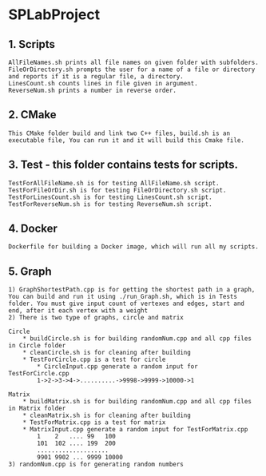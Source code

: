 # SPLabProject
## 1. Scripts
	AllFileNames.sh prints all file names on given folder with subfolders.
	FileOrDirectory.sh prompts the user for a name of a file or directory and reports if it is a regular file, a directory.
	LinesCount.sh counts lines in file given in argument.
	ReverseNum.sh prints a number in reverse order.

## 2. CMake
	This CMake folder build and link two C++ files, build.sh is an executable file, You can run it and it will build this Cmake file.

## 3. Test - this folder contains tests for scripts.
	TestForAllFileName.sh is for testing AllFileName.sh script.
	TestForFileOrDir.sh is for testing FileOrDirectory.sh script.
	TestForLinesCount.sh is for testing LinesCount.sh script.
	TestForReverseNum.sh is for testing ReverseNum.sh script.

## 4. Docker
	Dockerfile for building a Docker image, which will run all my scripts.

## 5. Graph

	1) GraphShortestPath.cpp is for getting the shortest path in a graph, You can build and run it using ./run_Graph.sh, which is in Tests folder. You must give input count of vertexes and edges, start and end, after it each vertex with a weight
	2) There is two type of graphs, circle and matrix

	Circle
		* buildCircle.sh is for building randomNum.cpp and all cpp files in Circle folder
		* cleanCircle.sh is for cleaning after building
		* TestForCircle.cpp is a test for circle
        	* CircleInput.cpp generate a random input for TestForCircle.cpp
			1->2->3->4->..........->9998->9999->10000->1

	Matrix
		* buildMatrix.sh is for building randomNum.cpp and all cpp files in Matrix folder
		* cleanMatrix.sh is for cleaning after building
		* TestForMatrix.cpp is a test for matrix
		* MatrixInput.cpp generate a random input for TestForMatrix.cpp
			1    2   .... 99   100
			101  102 .... 199  200
			....................
			9901 9902 ... 9999 10000
	3) randomNum.cpp is for generating random numbers
